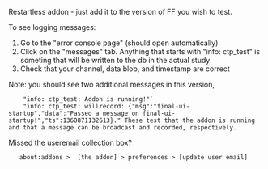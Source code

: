 Restartless addon - just add it to the version of FF you wish to test.

To see logging messages:

1. Go to the "error console page" (should open automatically).
2. Click on the "messages" tab. Anything that starts with "info: ctp_test" is someting
   that will be written to the db in the actual study
3. Check that your channel, data blob, and timestamp are correct


Note: you should see two additional messages in this version,

```
    "info: ctp_test: Addon is running!"`
    "info: ctp_test: willrecord: {"msg":"final-ui-startup","data":"Passed a message on final-ui-startup!","ts":1360871132613}." These test that the addon is running and that a message can be broadcast and recorded, respectively.
```



Missed the useremail collection box?

```
   about:addons >  [the addon] > preferences > [update user email]
```


